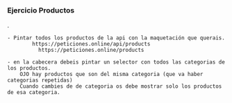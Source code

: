 ### Ejercicio Productos
.

    - Pintar todos los productos de la api con la maquetación que querais.
            https://peticiones.online/api/products 
              https://peticiones.online/products 

    - en la cabecera debeis pintar un selector con todos las categorias de los productos.
        OJO hay productos que son del misma categoria (que va haber categorias repetidas)
        Cuando cambies de de categoria os debe mostrar solo los productos de esa categoria.

